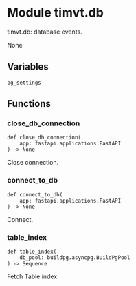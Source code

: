 # Module timvt.db

timvt.db: database events.

None

## Variables

```python3
pg_settings
```

## Functions

    
### close_db_connection

```python3
def close_db_connection(
    app: fastapi.applications.FastAPI
) -> None
```

    
Close connection.

    
### connect_to_db

```python3
def connect_to_db(
    app: fastapi.applications.FastAPI
) -> None
```

    
Connect.

    
### table_index

```python3
def table_index(
    db_pool: buildpg.asyncpg.BuildPgPool
) -> Sequence
```

    
Fetch Table index.